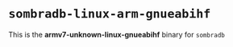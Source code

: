 # `sombradb-linux-arm-gnueabihf`

This is the **armv7-unknown-linux-gnueabihf** binary for `sombradb`
